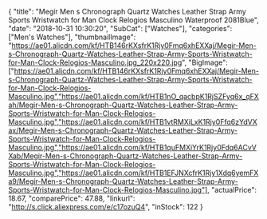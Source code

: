 {
	"title": "Megir Men s Chronograph Quartz Watches Leather Strap Army Sports Wristwatch for Man Clock Relogios Masculino Waterproof 2081Blue",
	"date": "2018-10-31 10:30:20",
	"SubCat": ["Watches"],
	"categories": ["Men's Watches"],
	"thumbnailImage": "https://ae01.alicdn.com/kf/HTB146rKXsfrK1Rjy0Fmq6xhEXXaj/Megir-Men-s-Chronograph-Quartz-Watches-Leather-Strap-Army-Sports-Wristwatch-for-Man-Clock-Relogios-Masculino.jpg_220x220.jpg",
	"BigImage": ["https://ae01.alicdn.com/kf/HTB146rKXsfrK1Rjy0Fmq6xhEXXaj/Megir-Men-s-Chronograph-Quartz-Watches-Leather-Strap-Army-Sports-Wristwatch-for-Man-Clock-Relogios-Masculino.jpg","https://ae01.alicdn.com/kf/HTB1nO_qacbpK1RjSZFyq6x_qFXah/Megir-Men-s-Chronograph-Quartz-Watches-Leather-Strap-Army-Sports-Wristwatch-for-Man-Clock-Relogios-Masculino.jpg","https://ae01.alicdn.com/kf/HTB1vtRMXiLxK1Rjy0Ffq6zYdVXax/Megir-Men-s-Chronograph-Quartz-Watches-Leather-Strap-Army-Sports-Wristwatch-for-Man-Clock-Relogios-Masculino.jpg","https://ae01.alicdn.com/kf/HTB1quFMXiYrK1Rjy0Fdq6ACvVXab/Megir-Men-s-Chronograph-Quartz-Watches-Leather-Strap-Army-Sports-Wristwatch-for-Man-Clock-Relogios-Masculino.jpg","https://ae01.alicdn.com/kf/HTB1EFJNXcfrK1Rjy1Xdq6yemFXa9/Megir-Men-s-Chronograph-Quartz-Watches-Leather-Strap-Army-Sports-Wristwatch-for-Man-Clock-Relogios-Masculino.jpg"],
	"actualPrice": 18.67,
	"comparePrice": 47.88,
	"linkurl": "http://s.click.aliexpress.com/e/c17ozuQ4",
	"inStock": 122
}

